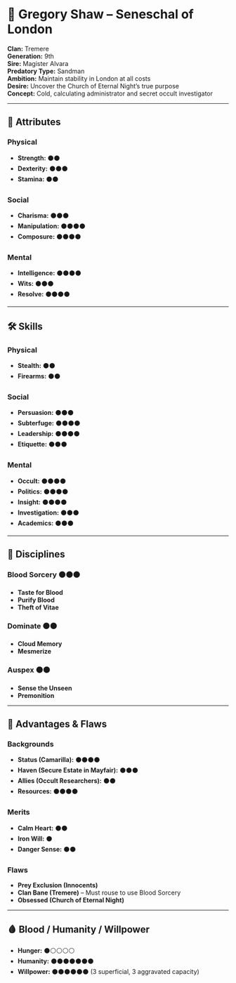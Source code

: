 # 🧛 Gregory Shaw – Seneschal of London

**Clan:** Tremere  
**Generation:** 9th  
**Sire:** Magister Alvara  
**Predatory Type:** Sandman  
**Ambition:** Maintain stability in London at all costs  
**Desire:** Uncover the Church of Eternal Night’s true purpose  
**Concept:** Cold, calculating administrator and secret occult investigator  

---

## 📜 Attributes

### Physical
- **Strength:** ⚫⚫  
- **Dexterity:** ⚫⚫⚫  
- **Stamina:** ⚫⚫  

### Social
- **Charisma:** ⚫⚫⚫  
- **Manipulation:** ⚫⚫⚫⚫  
- **Composure:** ⚫⚫⚫⚫  

### Mental
- **Intelligence:** ⚫⚫⚫⚫  
- **Wits:** ⚫⚫⚫  
- **Resolve:** ⚫⚫⚫⚫  

---

## 🛠️ Skills

### Physical
- **Stealth:** ⚫⚫  
- **Firearms:** ⚫⚫  

### Social
- **Persuasion:** ⚫⚫⚫  
- **Subterfuge:** ⚫⚫⚫⚫  
- **Leadership:** ⚫⚫⚫⚫  
- **Etiquette:** ⚫⚫⚫  

### Mental
- **Occult:** ⚫⚫⚫⚫  
- **Politics:** ⚫⚫⚫⚫  
- **Insight:** ⚫⚫⚫⚫  
- **Investigation:** ⚫⚫⚫  
- **Academics:** ⚫⚫⚫  

---

## 🧬 Disciplines

### Blood Sorcery ⚫⚫⚫  
- **Taste for Blood**  
- **Purify Blood**  
- **Theft of Vitae**  

### Dominate ⚫⚫  
- **Cloud Memory**  
- **Mesmerize**  

### Auspex ⚫⚫  
- **Sense the Unseen**  
- **Premonition**  

---

## 🧠 Advantages & Flaws

### Backgrounds
- **Status (Camarilla):** ⚫⚫⚫⚫  
- **Haven (Secure Estate in Mayfair):** ⚫⚫⚫  
- **Allies (Occult Researchers):** ⚫⚫  
- **Resources:** ⚫⚫⚫⚫  

### Merits
- **Calm Heart:** ⚫⚫  
- **Iron Will:** ⚫  
- **Danger Sense:** ⚫⚫  

### Flaws
- **Prey Exclusion (Innocents)**  
- **Clan Bane (Tremere)** – Must rouse to use Blood Sorcery  
- **Obsessed (Church of Eternal Night)**  

---

## 🩸 Blood / Humanity / Willpower

- **Hunger:** ⚫⚪⚪⚪⚪  
- **Humanity:** ⚫⚫⚫⚫⚫⚫⚫  
- **Willpower:** ⚫⚫⚫⚫⚫⚫ (3 superficial, 3 aggravated capacity)
